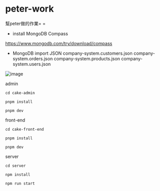 # peter-work
幫peter做的作業= =

- install MongoDB Compass

https://www.mongodb.com/try/download/compass

- MongoDB import JSON
company-system.customers.json
company-system.orders.json
company-system.products.json
company-system.users.json

![image](https://github.com/c-y-s-s/peter-work/assets/89208310/5a5e90ba-5c74-4ac2-95c3-eedfaa2bc911)


admin
```
cd cake-admin

pnpm install

pnpm dev
```

front-end
```
cd cake-front-end

pnpm install

pnpm dev

```

server
```
cd server

npm install

npm run start

```
